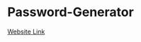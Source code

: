# Password-Generator

[Website Link]([https://www.google.com](https://srfidayee.github.io/Password-Generator/))
